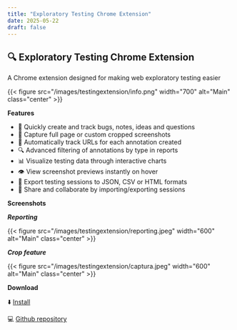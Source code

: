 ```yaml
---
title: "Exploratory Testing Chrome Extension"
date: 2025-05-22
draft: false
---
```


## 🔍 Exploratory Testing Chrome Extension

A Chrome extension designed for making web exploratory testing easier

{{< figure src="/images/testingextension/info.png" width="700" alt="Main" class="center" >}}

**Features**

- 🐛 Quickly create and track bugs, notes, ideas and questions
- 📸 Capture full page or custom cropped screenshots
- 🔗 Automatically track URLs for each annotation created
- 🔍 Advanced filtering of annotations by type in reports  
- 📊 Visualize testing data through interactive charts
- 👁️ View screenshot previews instantly on hover
- 💾 Export testing sessions to JSON, CSV or HTML formats
- 🤝 Share and collaborate by importing/exporting sessions

**Screenshots**

***Reporting***

{{< figure src="/images/testingextension/reporting.jpeg" width="600" alt="Main" class="center" >}}

***Crop feature***

{{< figure src="/images/testingextension/captura.jpeg" width="600" alt="Main" class="center" >}}

**Download**

⬇️ [Install](https://chromewebstore.google.com/detail/exploratory-testing/khigmghadjljgjpamimgjjmpmlbgmekj)  

💻 [Github repository](https://github.com/morvader/ExploratoryTestingChromeExtension)